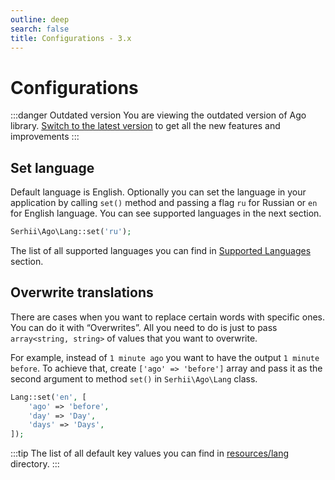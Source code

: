 ```yaml
---
outline: deep
search: false
title: Configurations - 3.x
---
```


# Configurations

:::danger Outdated version
You are viewing the outdated version of Ago library. [Switch to the latest version](/) to get all the new features and improvements
:::

## Set language
Default language is English. Optionally you can set the language in your application by calling `set()` method and passing a flag `ru` for Russian or `en` for English language. You can see supported languages in the next section.

```php
Serhii\Ago\Lang::set('ru');
```

The list of all supported languages you can find in [Supported Languages](/#supported-languages) section.

## Overwrite translations
There are cases when you want to replace certain words with specific ones. You can do it with “Overwrites”. All you need to do is just to pass `array<string, string>` of values that you want to overwrite.

For example, instead of `1 minute ago` you want to have the output `1 minute before`. To achieve that, create `['ago' => 'before']` array and pass it as the second argument to method `set()` in `Serhii\Ago\Lang` class.

```php
Lang::set('en', [
    'ago' => 'before',
    'day' => 'Day',
    'days' => 'Days',
]);
```

:::tip
The list of all default key values you can find in [resources/lang](https://github.com/php-ago/ago/tree/master/resources/lang) directory.
:::
